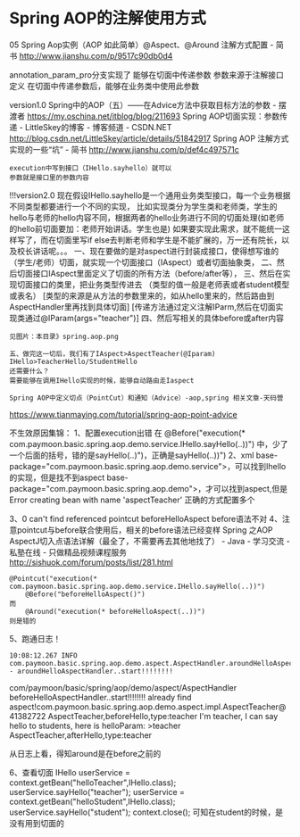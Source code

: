 # Spring AOP的注解使用方式
05 Spring Aop实例（AOP 如此简单）@Aspect、@Around 注解方式配置 - 简书
http://www.jianshu.com/p/9517c90db0d4

annotation_param_pro分支实现了
能够在切面中传递参数
参数来源于注解接口定义
在切面中传递参数后，能够在业务类中使用此参数


version1.0
Spring中的AOP（五）——在Advice方法中获取目标方法的参数 - 摆渡者
	https://my.oschina.net/itblog/blog/211693
	Spring AOP切面实现：参数传递 - LittleSkey的博客 - 博客频道 - CSDN.NET
	http://blog.csdn.net/LittleSkey/article/details/51842917
	Spring AOP 注解方式实现的一些“坑” - 简书
	http://www.jianshu.com/p/def4c497571c
	
	execution中写到接口（IHello.sayhello）就可以
	参数就是接口里的参数内容
	
!!!version2.0
	现在假设IHello.sayhello是一个通用业务类型接口，每一个业务根据不同类型都要进行一个不同的实现，
	比如实现类分为学生类和老师类，学生的hello与老师的hello内容不同，根据两者的hello业务进行不同的切面处理(如老师的hello前切面要加：老师开始讲话。学生也是)
	如果要实现此需求，就不能统一这样写了，而在切面里写if else去判断老师和学生是不能扩展的，万一还有院长，以及校长讲话呢。。。
	一、现在要做的是对aspect进行封装成接口，使得想写谁的（学生/老师）切面，就实现一个切面接口（IAspect）或者切面抽象类，
	二、然后切面接口IAspect里面定义了切面的所有方法（before/after等），
	三、然后在实现切面接口的类里，把业务类型传进去
	（类型的值一般是老师表或者student模型或表名）
	[类型的来源是从方法的参数里来的，如从hello里来的，然后路由到AspectHandler里再找到具体切面]
	[传递方法通过定义注解IParm,然后在切面实现类通过@IParam(args="teacher")]
	四、然后写相关的具体before或after内容
	
	见图片：本目录》spring.aop.png
	
	五、做完这一切后，我们有了IAspect>AspectTeacher(@Iparam)
	IHello>TeacherHello/StudentHello
	还需要什么？
	需要能够在调用IHello实现的时候，能够自动路由走Iaspect
	
	Spring AOP中定义切点（PointCut）和通知（Advice）-aop,spring 相关文章-天码营
https://www.tianmaying.com/tutorial/spring-aop-point-advice



不生效原因集锦：
1、配置execution出错
在	@Before("execution(* com.paymoon.basic.spring.aop.demo.service.IHello.sayHello(..))")
中，少了一个后面的括号，错的是sayHello(..)")，正确是sayHello(..))")
2、xml 
base-package="com.paymoon.basic.spring.aop.demo.service">，可以找到Ihello的实现，但是找不到aspect
base-package="com.paymoon.basic.spring.aop.demo">，才可以找到aspect,但是Error creating bean with name 'aspectTeacher'
正确的方式配置多个


3、0 can't find referenced pointcut beforeHelloAspect
before语法不对
4、注意pointcut与before联合使用后，相关的before语法已经变样
Spring 之AOP AspectJ切入点语法详解（最全了，不需要再去其他地找了） - Java - 学习交流 - 私塾在线 - 只做精品视频课程服务
http://sishuok.com/forum/posts/list/281.html

	@Pointcut("execution(* com.paymoon.basic.spring.aop.demo.service.IHello.sayHello(..))")
	    @Before("beforeHelloAspect()")
	而
	    @Around("execution(* beforeHelloAspect(..))")
	则是错的
	
	
5、跑通日志！
	
	10:08:12.267 INFO  com.paymoon.basic.spring.aop.demo.aspect.AspectHandler.aroundHelloAspectHandler()/45  - aroundHelloAspectHandler..start!!!!!!!!
 com/paymoon/basic/spring/aop/demo/aspect/AspectHandler beforeHelloAspectHandler..start!!!!!!!!
already find aspect!com.paymoon.basic.spring.aop.demo.aspect.impl.AspectTeacher@41382722
AspectTeacher,beforeHello,type:teacher
I'm teacher, I can say hello to students, here is helloParam: >teacher
AspectTeacher,afterHello,type:teacher

从日志上看，得知around是在before之前的


6、查看切面
 IHello userService =  context.getBean("helloTeacher",IHello.class);
        userService.sayHello("teacher");
        userService =  context.getBean("helloStudent",IHello.class);
        userService.sayHello("student");
        context.close();
        可知在student的时候，是没有用到切面的

